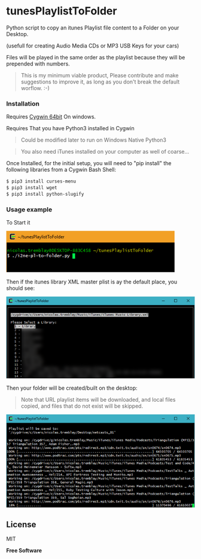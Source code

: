 # tunesPlaylistToFolder
Python script to copy an itunes Playlist file content to a Folder on your Desktop.

(usefull for creating Audio Media CDs or MP3 USB Keys for your cars)

Files will be played in the same order as the playlist because they will be prepended with numbers.

> This is my minimum viable product, 
> Please contribute and make suggestions to improve it, 
> as long as you don't break the default worflow. :-)

### Installation

Requires [Cygwin 64bit](https://cygwin.com/setup-x86_64.exe) On windows.

Requires That you have Python3 installed in Cygwin
> Could be modified later to run on Windows Native Python3

> You also need iTunes installed on your computer as well of coarse...


Once Installed, for the initial setup, you will need to 
"pip install" the following libraries from a Cygwin Bash Shell:
```sh
$ pip3 install curses-menu
$ pip3 install wget
$ pip3 install python-slugify
```

### Usage example
To Start it

![Screenshot](howtostart.png)

Then if the itunes library XML master plist is ay the default place, you should see:

![Screenshot](pickplaylist.png)

Then your folder will be created/built on the desktop: 

> Note that URL playlist items will be downloaded, and local files copied, and files that do not exist will be skipped.

![Screenshot](builfolder.png)

License
----

MIT


**Free Software**
